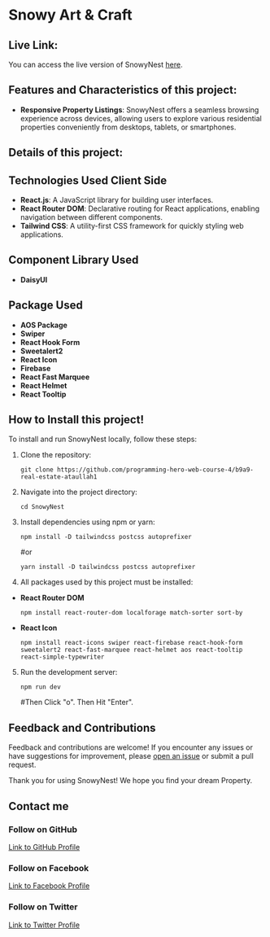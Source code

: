 # Snowy Art & Craft

## Live Link:

You can access the live version of SnowyNest [here](https://snowynest-c1dbe.web.app/).

## Features and Characteristics of this project:

- **Responsive Property Listings**: SnowyNest offers a seamless browsing experience across devices, allowing users to explore various residential properties conveniently from desktops, tablets, or smartphones.

<!-- - ****: -->

## Details of this project:

## Technologies Used Client Side

- **React.js**: A JavaScript library for building user interfaces.
- **React Router DOM**: Declarative routing for React applications, enabling navigation between different components.
- **Tailwind CSS**: A utility-first CSS framework for quickly styling web applications.

## Component Library Used

- **DaisyUI**

## Package Used

- **AOS Package**
- **Swiper**
- **React Hook Form**
- **Sweetalert2**
- **React Icon**
- **Firebase**
- **React Fast Marquee** <!-- - **React Leaflet** -->
- **React Helmet**
- **React Tooltip**

## How to Install this project!

To install and run SnowyNest locally, follow these steps:

1. Clone the repository:

   ```
   git clone https://github.com/programming-hero-web-course-4/b9a9-real-estate-ataullah1
   ```

2. Navigate into the project directory:

   ```
   cd SnowyNest
   ```

3. Install dependencies using npm or yarn:

   ```
   npm install -D tailwindcss postcss autoprefixer
   ```

   #or

   ```
   yarn install -D tailwindcss postcss autoprefixer

   ```

4. All packages used by this project must be installed:

- **React Router DOM**

  ```
  npm install react-router-dom localforage match-sorter sort-by
  ```

- **React Icon**

  ```
  npm install react-icons swiper react-firebase react-hook-form sweetalert2 react-fast-marquee react-helmet aos react-tooltip react-simple-typewriter
  ```

5. Run the development server:

   ```
   npm run dev
   ```

   #Then Click "o". Then Hit "Enter".

## Feedback and Contributions

Feedback and contributions are welcome! If you encounter any issues or have suggestions for improvement, please [open an issue](https://github.com/programming-hero-web-course-4/b9a9-real-estate-ataullah1/issues) or submit a pull request.

Thank you for using SnowyNest! We hope you find your dream Property.

## Contact me

### Follow on GitHub

[Link to GitHub Profile](https://github.com/ataullah1)

### Follow on Facebook

[Link to Facebook Profile](https://www.facebook.com/ataullah0)

### Follow on Twitter

[Link to Twitter Profile](https://twitter.com/dev_ataullah)
